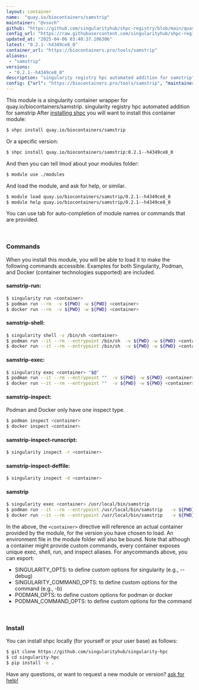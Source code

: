 ```yaml
---
layout: container
name:  "quay.io/biocontainers/samstrip"
maintainer: "@vsoch"
github: "https://github.com/singularityhub/shpc-registry/blob/main/quay.io/biocontainers/samstrip/container.yaml"
config_url: "https://raw.githubusercontent.com/singularityhub/shpc-registry/main/quay.io/biocontainers/samstrip/container.yaml"
updated_at: "2025-04-06 03:40:37.106306"
latest: "0.2.1--h4349ce8_0"
container_url: "https://biocontainers.pro/tools/samstrip"
aliases:
 - "samstrip"
versions:
 - "0.2.1--h4349ce8_0"
description: "singularity registry hpc automated addition for samstrip"
config: {"url": "https://biocontainers.pro/tools/samstrip", "maintainer": "@vsoch", "description": "singularity registry hpc automated addition for samstrip", "latest": {"0.2.1--h4349ce8_0": "sha256:34c6f9766209924a2b555ff67b74d4c1db00116aeee25c4cdc4a2cc83abac7a7"}, "tags": {"0.2.1--h4349ce8_0": "sha256:34c6f9766209924a2b555ff67b74d4c1db00116aeee25c4cdc4a2cc83abac7a7"}, "docker": "quay.io/biocontainers/samstrip", "aliases": {"samstrip": "/usr/local/bin/samstrip"}}
---
```


This module is a singularity container wrapper for quay.io/biocontainers/samstrip.
singularity registry hpc automated addition for samstrip
After [installing shpc](#install) you will want to install this container module:


```bash
$ shpc install quay.io/biocontainers/samstrip
```

Or a specific version:

```bash
$ shpc install quay.io/biocontainers/samstrip:0.2.1--h4349ce8_0
```

And then you can tell lmod about your modules folder:

```bash
$ module use ./modules
```

And load the module, and ask for help, or similar.

```bash
$ module load quay.io/biocontainers/samstrip/0.2.1--h4349ce8_0
$ module help quay.io/biocontainers/samstrip/0.2.1--h4349ce8_0
```

You can use tab for auto-completion of module names or commands that are provided.

<br>

### Commands

When you install this module, you will be able to load it to make the following commands accessible.
Examples for both Singularity, Podman, and Docker (container technologies supported) are included.

#### samstrip-run:

```bash
$ singularity run <container>
$ podman run --rm  -v ${PWD} -w ${PWD} <container>
$ docker run --rm  -v ${PWD} -w ${PWD} <container>
```

#### samstrip-shell:

```bash
$ singularity shell -s /bin/sh <container>
$ podman run --it --rm --entrypoint /bin/sh  -v ${PWD} -w ${PWD} <container>
$ docker run --it --rm --entrypoint /bin/sh  -v ${PWD} -w ${PWD} <container>
```

#### samstrip-exec:

```bash
$ singularity exec <container> "$@"
$ podman run --it --rm --entrypoint ""  -v ${PWD} -w ${PWD} <container> "$@"
$ docker run --it --rm --entrypoint ""  -v ${PWD} -w ${PWD} <container> "$@"
```

#### samstrip-inspect:

Podman and Docker only have one inspect type.

```bash
$ podman inspect <container>
$ docker inspect <container>
```

#### samstrip-inspect-runscript:

```bash
$ singularity inspect -r <container>
```

#### samstrip-inspect-deffile:

```bash
$ singularity inspect -d <container>
```


#### samstrip

```bash
$ singularity exec <container> /usr/local/bin/samstrip
$ podman run --it --rm --entrypoint /usr/local/bin/samstrip   -v ${PWD} -w ${PWD} <container> -c " $@"
$ docker run --it --rm --entrypoint /usr/local/bin/samstrip   -v ${PWD} -w ${PWD} <container> -c " $@"
```



In the above, the `<container>` directive will reference an actual container provided
by the module, for the version you have chosen to load. An environment file in the
module folder will also be bound. Note that although a container
might provide custom commands, every container exposes unique exec, shell, run, and
inspect aliases. For anycommands above, you can export:

 - SINGULARITY_OPTS: to define custom options for singularity (e.g., --debug)
 - SINGULARITY_COMMAND_OPTS: to define custom options for the command (e.g., -b)
 - PODMAN_OPTS: to define custom options for podman or docker
 - PODMAN_COMMAND_OPTS: to define custom options for the command

<br>

### Install

You can install shpc locally (for yourself or your user base) as follows:

```bash
$ git clone https://github.com/singularityhub/singularity-hpc
$ cd singularity-hpc
$ pip install -e .
```

Have any questions, or want to request a new module or version? [ask for help!](https://github.com/singularityhub/singularity-hpc/issues)